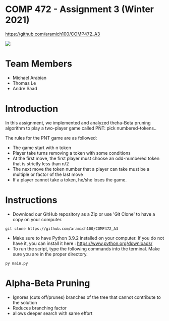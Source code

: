 # COMP 472 - Assignment 3 (Winter 2021)
https://github.com/aramich100/COMP472_A3

<img src="https://fas.concordia.ca/adfs/portal/logo/logo.png?id=728F70A3E333A7E7AB58C4185D855224308D7AA511313D14AFF478183F60D900">
 
 
# Team Members
- Michael Arabian
- Thomas Le
- Andre Saad


# Introduction
In this assignment, we implemented and analyzed theha-Beta pruning algorithm to play a two-player game called
PNT: pick numbered-tokens..

The rules for the PNT game are as followed:
- The game start with n token
- Player take turns removing a token with some conditions
- At the first move, the first player must choose an odd-numbered token that is strictly less than n/2
- The next move the token number that a player can take must be a multiple or factor of the last move
- If a player cannot take a token, he/she loses the game.

# Instructions
  
- Download our GitHub repository as a Zip or use 'Git Clone' to have a copy on your computer. <br />
```
git clone https://github.com/aramich100/COMP472_A3

```
- Make sure to have Python 3.9.2 installed on your computer. If you do not have it, you can install it here : https://www.python.org/downloads/  <br />
- To run the script, type the following commands into the terminal. Make sure you are in the proper directory.

```
py main.py 
```

# Alpha-Beta Pruning
- Ignores (cuts off/prunes) branches of the tree that cannot contribute to the solution
- Reduces branching factor
- allows deeper search with same effort
